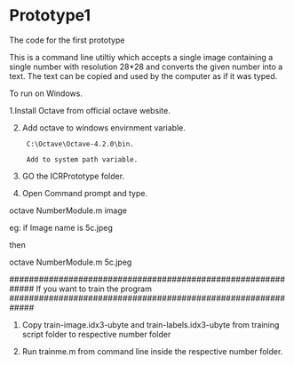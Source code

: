 # Prototype1
The code for the first prototype 

This is a command line utiltiy which accepts a single image containing a single number with resolution 28*28 and
converts the given number into a text. The text can be copied and used by the computer as if it was typed.
 


To run on Windows.

1.Install Octave from official octave website.

2. Add octave to windows envirnment variable.


		C:\Octave\Octave-4.2.0\bin.
		
		Add to system path variable.
				
		

3. GO the ICRPrototype folder.


4. Open Command prompt and type.



octave NumberModule.m image


eg: if Image name is 5c.jpeg


then


octave NumberModule.m 5c.jpeg


#############################################################
If you want to train the program 
#############################################################

1. Copy train-image.idx3-ubyte and train-labels.idx3-ubyte from training script folder to respective number folder 

2. Run trainme.m from command line inside the respective number folder.


